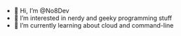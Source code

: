 - 👋 Hi, I’m @No8Dev
- 👀 I’m interested in nerdy and geeky programming stuff
- 🌱 I’m currently learning about cloud and command-line

<!---
No8Dev/No8Dev is a ✨ special ✨ repository because its `README.md` (this file) appears on your GitHub profile.
You can click the Preview link to take a look at your changes.
--->
